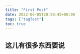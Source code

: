 ```yaml
---
title: "First Post"
date: 2022-06-05T20:50:45+08:00
tags: ["tagTest"]
toc: true
---
```


## 这儿有很多东西要说
